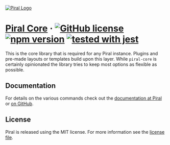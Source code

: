 [![Piral Logo](https://github.com/smapiot/piral/raw/master/docs/assets/logo.png)](https://piral.io)

# [Piral Core](https://piral.io) &middot; [![GitHub license](https://img.shields.io/badge/license-MIT-blue.svg)](https://github.com/smapiot/piral/blob/master/LICENSE) [![npm version](https://img.shields.io/npm/v/piral-core.svg?style=flat)](https://www.npmjs.com/package/piral-core) [![tested with jest](https://img.shields.io/badge/tested_with-jest-99424f.svg)](https://jestjs.io)

This is the core library that is required for any Piral instance. Plugins and pre-made layouts or templates build upon this layer. While `piral-core` is certainly opinionated the library tries to keep most options as flexible as possible.

## Documentation

For details on the various commands check out the [documentation at Piral](https://docs.piral.io) or [on GitHub](https://github.com/smapiot/piral/tree/master/docs).

## License

Piral is released using the MIT license. For more information see the [license file](./LICENSE).
